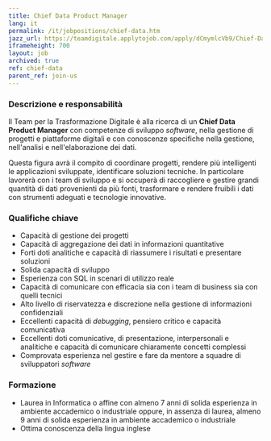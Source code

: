```yaml
---
title: Chief Data Product Manager
lang: it
permalink: /it/jobpositions/chief-data.htm
jazz_url: https://teamdigitale.applytojob.com/apply/dCmymlcVb9/Chief-Data-Product-Manager
iframeheight: 700
layout: job
archived: true
ref: chief-data
parent_ref: join-us
---
```


### Descrizione e responsabilità
Il Team per la Trasformazione Digitale è alla ricerca di un **Chief Data Product Manager** con competenze di sviluppo *software*, nella gestione di progetti e piattaforme digitali e con conoscenze specifiche nella gestione, nell'analisi e nell'elaborazione dei dati. 

Questa figura avrà il compito di coordinare progetti, rendere più intelligenti le applicazioni sviluppate, identificare soluzioni tecniche. In particolare lavorerà con i team di sviluppo e si occuperà di raccogliere e gestire grandi quantità di dati provenienti da più fonti, trasformare e rendere fruibili i dati con strumenti adeguati e tecnologie innovative.


### Qualifiche chiave
- Capacità di gestione dei progetti
- Capacità di aggregazione dei dati in informazioni quantitative
- Forti doti analitiche e capacità di riassumere i risultati e presentare soluzioni
- Solida capacità di sviluppo
- Esperienza con SQL in scenari di utilizzo reale
- Capacità di comunicare con efficacia sia con i team di business sia con quelli tecnici
- Alto livello di riservatezza e discrezione nella gestione di informazioni confidenziali
- Eccellenti capacità di *debugging*, pensiero critico e capacità comunicativa
- Eccellenti doti comunicative, di presentazione, interpersonali e analitiche e capacità di comunicare chiaramente concetti complessi
- Comprovata esperienza nel gestire e fare da mentore a squadre di sviluppatori *software*



### Formazione
- Laurea in Informatica o affine con almeno 7 anni di solida esperienza in ambiente accademico o industriale oppure, in assenza di laurea, almeno 9 anni di solida esperienza in ambiente accademico o industriale
- Ottima conoscenza della lingua inglese
